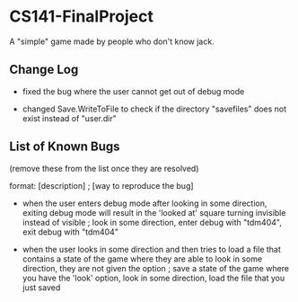 # CS141-FinalProject
A "simple" game made by people who don't know jack.

Change Log
----------
- fixed the bug where the user cannot get out of debug mode

- changed Save.WriteToFile to check if the directory "savefiles" does not exist instead of "user.dir"


List of Known Bugs
------------------
(remove these from the list once they are resolved)

format: [description] ; [way to reproduce the bug]

- when the user enters debug mode after looking in some direction, exiting debug mode will result in the 'looked at' square turning invisible instead of visible ; look in some direction, enter debug with "tdm404", exit debug with "tdm404"

- when the user looks in some direction and then tries to load a file that contains a state of the game where they are able to look in some direction, they are not given the option ; save a state of the game where you have the 'look' option, look in some direction, load the file that you just saved
